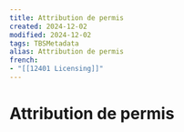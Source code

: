 ```yaml
---
title: Attribution de permis
created: 2024-12-02
modified: 2024-12-02
tags: TBSMetadata
alias: Attribution de permis
french:
- "[[12401 Licensing]]"
---
```

# Attribution de permis
